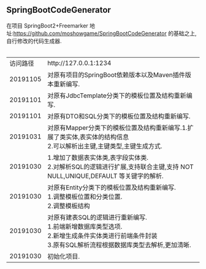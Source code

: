 
SpringBootCodeGenerator
----
在项目 SpringBoot2+Freemarker 地址:https://github.com/moshowgame/SpringBootCodeGenerator 的基础之上,自行修改的代码生成器.
<br><br>
<table><tbody>
<tr><td>访问路径</td> <td>http://127.0.0.1:1234</td></tr>
<tr><td>20191105<td>对原有项目的SpringBoot依赖版本以及Maven插件版本重新编写.</td></tr>
<tr><td>20191101<td>对原有JdbcTemplate分类下的模板位置及结构重新编写.</td></tr>
<tr><td>20191101<td>对原有DTO和SQL分类下的模板位置及结构重新编写.</td></tr>
<tr><td>20191031<td>对原有Mapper分类下的模板位置及结构重新编写.1.扩展了类实体,表实体的结构信息<br/>2.可以解析出主键,主键类型,主键生成方式.</td></tr>
<tr><td>20191030<td>1.增加了数据表实体类,表字段实体类.<br/>2.对解析SQL的逻辑进行扩展,支持联合主键,支持 NOT NULL,UNIQUE,DEFAULT 等关键字的解析.</td></tr>
<tr><td>20191030<td>对原有Entity分类下的模板位置及结构重新编写.<br>1.调整模板位置和分类位置.<br>2.调整模板结构</td></tr>
<tr><td>20191030<td>对原有建表SQL的逻辑进行重新编写.<br>1.前端新增数据库类型选项.<br>2.新增生成条件实体类进行前端条件封装<br>3.原有SQL解析流程根据数据库类型去解析,更加清晰.</td></tr>
<tr><td>20191030<td>初始化项目.</td></tr>
</tbody></table>
